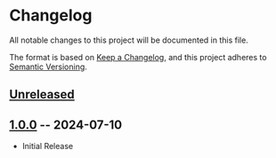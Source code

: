 # Changelog

All notable changes to this project will be documented in this file.

The format is based on [Keep a Changelog](https://keepachangelog.com/),
and this project adheres to [Semantic Versioning](https://semver.org/).

## [Unreleased]

## [1.0.0] -- 2024-07-10

* Initial Release

[Unreleased]: https://github.com/jeffreyc/knock/compare/v1.0.0...HEAD
[1.0.0]: https://github.com/jeffreyc/knock/commit/807253e474d74aa584784c8d9461386edc5815ae...v1.0.0
